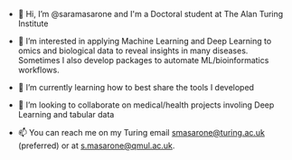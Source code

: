 - 👋 Hi, I’m @saramasarone and I'm a Doctoral student at The Alan Turing Institute

- 👀 I’m interested in applying Machine Learning and Deep Learning to omics and biological data to reveal insights in many diseases. Sometimes I also develop packages to automate ML/bioinformatics workflows.
 
- 🌱 I’m currently learning how to best share the tools I developed

- 💞️ I’m looking to collaborate on medical/health projects involing Deep Learning and tabular data

- 📫 You can reach me on my Turing email smasarone@turing.ac.uk (preferred) or at s.masarone@qmul.ac.uk.


<!---
saramasarone/saramasarone is a ✨ special ✨ repository because its `README.md` (this file) appears on your GitHub profile.
You can click the Preview link to take a look at your changes.
--->

